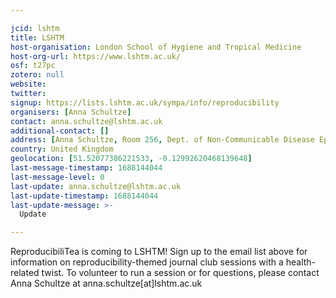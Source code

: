 ```yaml
---

jcid: lshtm
title: LSHTM
host-organisation: London School of Hygiene and Tropical Medicine
host-org-url: https://www.lshtm.ac.uk/
osf: t27pc
zotero: null
website: 
twitter: 
signup: https://lists.lshtm.ac.uk/sympa/info/reproducibility
organisers: [Anna Schultze]
contact: anna.schultze@lshtm.ac.uk
additional-contact: []
address: [Anna Schultze, Room 256, Dept. of Non-Communicable Disease Epidemiology , London School of Hygiene and Tropical Medicine , Keppel Street, London WC1E 7HT]
country: United Kingdom
geolocation: [51.52077386221533, -0.12992620468139648]
last-message-timestamp: 1688144044
last-message-level: 0
last-update: anna.schultze@lshtm.ac.uk
last-update-timestamp: 1688144044
last-update-message: >-
  Update

---
```


ReproducibiliTea is coming to LSHTM! Sign up to the email list above for information on reproducibility-themed journal club sessions with a health-related twist. To volunteer to run a session or for questions, please contact Anna Schultze at anna.schultze[at]lshtm.ac.uk
